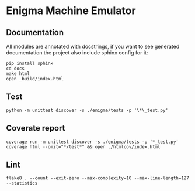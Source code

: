 # Enigma Machine Emulator

## Documentation

All modules are annotated with docstrings, if you want to see generated documentation the project also include sphinx config for it:

```
pip install sphinx
cd docs
make html
open _build/index.html
```

## Test

```
python -m unittest discover -s ./enigma/tests -p '\*\_test.py'
```

## Coverate report

```
coverage run -m unittest discover -s ./enigma/tests -p '*_test.py'
coverage html --omit="*/test*" && open ./htmlcov/index.html
```

## Lint

```
flake8 . --count --exit-zero --max-complexity=10 --max-line-length=127 --statistics
```

